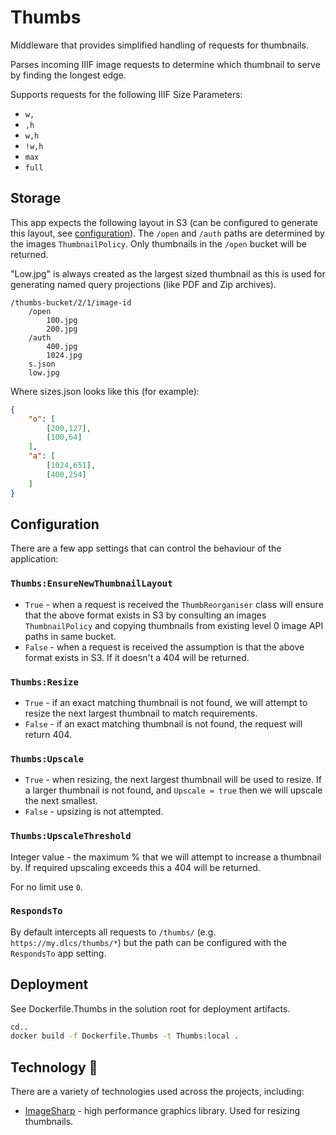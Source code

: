 # Thumbs

Middleware that provides simplified handling of requests for thumbnails.

Parses incoming IIIF image requests to determine which thumbnail to serve by finding the longest edge.

Supports requests for the following IIIF Size Parameters:

* `w,`
* `,h`
* `w,h`
* `!w,h`
* `max`
* `full`

## Storage

This app expects the following layout in S3 (can be configured to generate this layout, see [configuration](#configuration)). The `/open` and `/auth` paths are determined by the images `ThumbnailPolicy`. Only thumbnails in the `/open` bucket will be returned.

"Low.jpg" is always created as the largest sized thumbnail as this is used for generating named query projections (like PDF and Zip archives).

```
/thumbs-bucket/2/1/image-id
    /open
        100.jpg
        200.jpg
    /auth
        400.jpg
        1024.jpg
    s.json
    low.jpg
```

Where sizes.json looks like this (for example):

```json
{
    "o": [
        [200,127],
        [100,64]
    ],
    "a": [
        [1024,651],
        [400,254]
    ]
}
```

## Configuration

There are a few app settings that can control the behaviour of the application:

### `Thumbs:EnsureNewThumbnailLayout`

* `True` - when a request is received the `ThumbReorganiser` class will ensure that the above format exists in S3 by consulting an images `ThumbnailPolicy` and copying thumbnails from existing level 0 image API paths in same bucket.
* `False` - when a request is received the assumption is that the above format exists in S3. If it doesn't a 404 will be returned.

### `Thumbs:Resize`

* `True` - if an exact matching thumbnail is not found, we will attempt to resize the next largest thumbnail to match requirements.
* `False` - if an exact matching thumbnail is not found, the request will return 404.

### `Thumbs:Upscale`

* `True` - when resizing, the next largest thumbnail will be used to resize. If a larger thumbnail is not found, and `Upscale = true` then we will upscale the next smallest.
* `False` - upsizing is not attempted.

### `Thumbs:UpscaleThreshold`

Integer value - the maximum % that we will attempt to increase a thumbnail by. If required upscaling exceeds this a 404 will be returned.

For no limit use `0`.

### `RespondsTo`

By default intercepts all requests to `/thumbs/` (e.g. `https://my.dlcs/thumbs/*`) but the path can be configured with the `RespondsTo` app setting.

## Deployment

See Dockerfile.Thumbs in the solution root for deployment artifacts.

```bash
cd..
docker build -f Dockerfile.Thumbs -t Thumbs:local .
```

## Technology :robot:

There are a variety of technologies used across the projects, including:

* [ImageSharp](https://github.com/SixLabors/ImageSharp) - high performance graphics library. Used for resizing thumbnails.